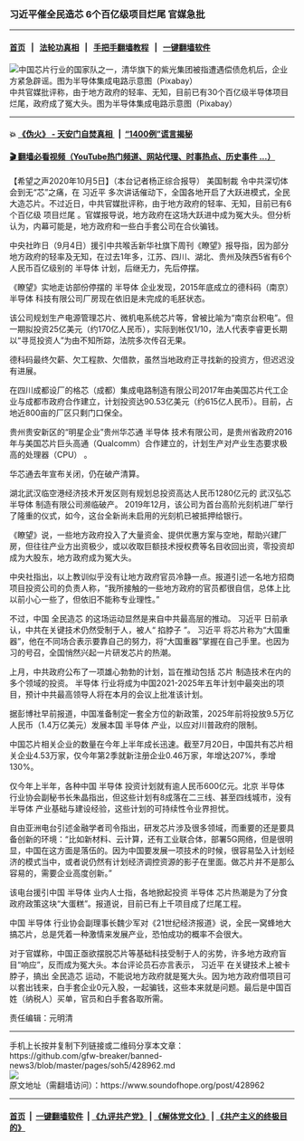 ### 习近平催全民造芯 6个百亿级项目烂尾 官媒急批 
------------------------

#### [首页](https://github.com/gfw-breaker/banned-news3/blob/master/README.md) &nbsp;&nbsp;|&nbsp;&nbsp; [法轮功真相](https://github.com/begood0513/basic/blob/master/README.md)  &nbsp;&nbsp;|&nbsp;&nbsp; [手把手翻墙教程](https://github.com/gfw-breaker/guides/wiki)  &nbsp;&nbsp;|&nbsp;&nbsp; [一键翻墙软件](https://github.com/gfw-breaker/nogfw/blob/master/README.md)  



<div><img alt="中国芯片行业的国家队之一，清华旗下的紫光集团被指遭遇偿债危机后，企业方紧急辟谣。图为半导体集成电路示意图（Pixabay）" src="https://img.soundofhope.org/2020-01/129210.jpg"/>
<br/><figcaption class="caption">
 中共官媒批评称，由于地方政府的轻率、无知，目前已有30个百亿级半导体项目烂尾，政府成了冤大头。图为半导体集成电路示意图（Pixabay）
</figcaption></div><hr/>

#### 💥 [《伪火》 - 天安门自焚真相 ](http://158.247.195.190:10000/videos/blog/weihuo.html)&nbsp; |&nbsp; [“1400例”谎言揭秘  ](http://158.247.195.190:10000/videos/blog/jiexi1400.html)

#### [ 🎬  翻墙必看视频（YouTube热门频道、网站代理、时事热点、历史事件 ...）](https://github.com/gfw-breaker/links/blob/master/banned.md)

<div><div class="Content__Wrapper sc-1bvya0-0 grZQxZ">
 <p class="meta-top">
  <span class="meta">
   【希望之声2020年10月5日】（本台记者杨正综合报导）
  </span>
  <ok href="/term/9696">
   美国制裁
  </ok>
  令中共深切体会到无“芯”之痛，在
  <ok href="/term/1063">
   习近平
  </ok>
  多次讲话催动下，全国各地开启了大跃进模式，全民大造芯片。不过近日，中共官媒批评称，由于地方政府的轻率、无知，目前已有6个百亿级
  <ok href="/term/48962">
   项目烂尾
  </ok>
  。官媒报导说，地方政府在这场大跃进中成为冤大头。但分析认为，内幕可能是，地方政府和一些白手套公司在合伙骗钱。
 </p>
 <p>
  中央社昨日（9月4日）援引中共喉舌新华社旗下周刊《瞭望》报导指，因为部分地方政府的轻率及无知，在过去1年多，江苏、四川、湖北、贵州及陕西5省有6个人民币百亿级别的
  <ok href="/term/1745">
   半导体
  </ok>
  计划，后继无力，先后停摆。
 </p>
 <div class="AD_Embed__Wrap-sc-1xslmin-0 igMuqX module desktop">
  <div>
  </div>
 </div>
 <p>
  《瞭望》实地走访部份停摆的
  <ok href="/term/1745">
   半导体
  </ok>
  企业发现，2015年底成立的德科码（南京）
  <ok href="/term/1745">
   半导体
  </ok>
  科技有限公司厂房现在依旧是未完成的毛胚状态。
 </p>
 <p>
  该公司规划生产电源管理芯片、微机电系统芯片等，曾被比喻为“南京台积电”。但一期拟投资25亿美元（约170亿人民币），实际到帐仅1/10，法人代表李睿更长期以“寻觅投资人”为由不知所踪，法院多次传召无果。
 </p>
 <p>
  德科码最终欠薪、欠工程款、欠借款，虽然当地政府正寻找新的投资方，但迟迟没有进展。
 </p>
 <p>
  在四川成都设厂的格芯（成都）集成电路制造有限公司2017年由美国芯片代工企业与成都市政府合作建立，计划投资达90.53亿美元（约615亿人民币）。目前，占地近800亩的厂区只剩门口保全。
 </p>
 <p>
  贵州贵安新区的“明星企业”贵州华芯通
  <ok href="/term/1745">
   半导体
  </ok>
  技术有限公司，是贵州省政府2016年与美国芯片巨头高通（Qualcomm）合作建立的，计划生产对产业生态要求极高的处理器（CPU） 。
 </p>
 <p>
  华芯通去年宣布关闭，仍在破产清算。
 </p>
 <p>
  湖北武汉临空港经济技术开发区则有规划总投资高达人民币1280亿元的
  <ok href="/term/368155">
   武汉弘芯
  </ok>
  <ok href="/term/1745">
   半导体
  </ok>
  制造有限公司濒临破产。 2019年12月，该公司为首台高阶光刻机进厂举行了隆重的仪式，如今，这台全新尚未启用的光刻机已被抵押给银行。
 </p>
 <p>
  《瞭望》说，一些地方政府投入了大量资金、提供优惠方案与空地，帮助兴建厂房，但往往产业方出资极少，或以收取巨额技术授权费等名目收回出资，零投资却成为大股东，地方政府成为冤大头。
 </p>
 <p>
  中央社指出，以上教训似乎没有让地方政府官员冷静一点。报道引述一名地方招商项目投资公司的负责人称，“我所接触的一些地方政府的官员都很自信，总体上比以前小心一些了，但依旧不能称专业理性。”
 </p>
 <p>
  不过，中国
  <ok href="/term/386473">
   全民造芯
  </ok>
  的这场运动显然是来自中共最高层的推动。
  <ok href="https://www.soundofhope.org/term/1063">
   习近平
  </ok>
  日前承认，中共在关键技术仍然受制于人，被人“
  <ok href="https://www.soundofhope.org/term/386911">
   掐脖子
  </ok>
  ”。
  <ok href="/term/1063">
   习近平
  </ok>
  将芯片称为“大国重器”，他在不同场合表示要靠自己的努力，将“大国重器”掌握在自己手里。也因为习的号召，全国悄然兴起一片研发芯片的热潮。
 </p>
 <p>
  上月，中共政府公布了一项雄心勃勃的计划，旨在推动包括
  <ok href="https://www.soundofhope.org/term/11718">
   芯片
  </ok>
  制造技术在内的多个领域的投资。
  <ok href="https://www.soundofhope.org/term/1745">
   半导体
  </ok>
  行业将成为中国2021-2025年五年计划中最突出的项目，预计中共最高领导人将在本月的会议上批准该计划。
 </p>
 <p>
  据彭博社早前报道，中国准备制定一套全方位的新政策，2025年前将投放9.5万亿人民币（1.4万亿美元）发展本国
  <ok href="/term/1745">
   半导体
  </ok>
  产业，以应对川普政府的限制。
 </p>
 <p>
  中国芯片相关企业的数量在今年上半年成长迅速。截至7月20日，中国共有芯片相关企业4.53万家，仅今年第2季就新注册企业0.46万家，年增达207%，季增130%。
 </p>
 <div class="AD_Embed__Wrap-sc-1xslmin-0 igMuqX module desktop">
  <div>
  </div>
 </div>
 <p>
  仅今年上半年，各种中国
  <ok href="/term/1745">
   半导体
  </ok>
  投资计划就有逾人民币600亿元。北京
  <ok href="/term/1745">
   半导体
  </ok>
  行业协会副秘书长朱晶指出，但这些计划有8成落在二三线、甚至四线城市，没有
  <ok href="/term/1745">
   半导体
  </ok>
  产业基础与建设经验，这些计划的可持续性令业界担忧。
 </p>
 <p>
  自由亚洲电台引述金融学者司令指出，研发芯片涉及很多领域，而重要的还是要具备创新的环境：“比如新材料、云计算，还有工业联合体，部署5G网络，但是很明显，中国在这方面是落伍的。因为中国要发展一项技术的时候，很容易坠入计划经济的模式当中，或者说仍然有计划经济调控资源的影子在里面。做芯片并不是那么容易的，需要企业高度创新。”
 </p>
 <p>
  该电台援引中国
  <ok href="/term/1745">
   半导体
  </ok>
  业内人士指，各地掀起投资
  <ok href="/term/1745">
   半导体
  </ok>
  芯片热潮是为了分食政府政策这块“大蛋糕”。报道说，目前已有上千项目成了烂尾工程。
 </p>
 <p>
  中国
  <ok href="/term/1745">
   半导体
  </ok>
  行业协会副理事长魏少军对《21世纪经济报道》说，全民一窝蜂地大搞芯片，总是凭着一种激情来发展产业，恐怕成功的概率不会很大。
 </p>
 <p>
  对于官媒称，中国正亟欲摆脱芯片等基础科技受制于人的劣势，许多地方政府盲目“响应”，反而成为冤大头。本台评论员石亦言表示，
  <ok href="/term/1063">
   习近平
  </ok>
  在关键技术上被卡脖子，搞出
  <ok href="/term/386473">
   全民造芯
  </ok>
  运动，不能说地方政府就是冤大头。因为地方政府借项目可以套出钱来，白手套企业0元入股，一起骗钱，这些本来就是问题。最后是中国百姓（纳税人）买单，官员和白手套各取所需。
 </p>
 <p class="meta-btm">
  责任编辑：元明清
 </p>
</div>
</div>
<hr/>
手机上长按并复制下列链接或二维码分享本文章：<br/>
https://github.com/gfw-breaker/banned-news3/blob/master/pages/soh5/428962.md <br/>
<a href='https://github.com/gfw-breaker/banned-news3/blob/master/pages/soh5/428962.md'><img src='https://github.com/gfw-breaker/banned-news3/blob/master/pages/soh5/428962.md.png'/></a> <br/>
原文地址（需翻墙访问）：https://www.soundofhope.org/post/428962


------------------------
#### [首页](https://github.com/gfw-breaker/banned-news3/blob/master/README.md) &nbsp;|&nbsp; [一键翻墙软件](https://github.com/gfw-breaker/nogfw/blob/master/README.md) &nbsp;| [《九评共产党》](https://github.com/gfw-breaker/9ping.md/blob/master/README.md#九评之一评共产党是什么) | [《解体党文化》](https://github.com/gfw-breaker/jtdwh.md/blob/master/README.md) | [《共产主义的终极目的》](https://github.com/gfw-breaker/gczydzjmd.md/blob/master/README.md)


<img src='http://gfw-breaker.win/banned-news3/pages/soh5/428962.md' width='0px' height='0px'/>